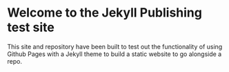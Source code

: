 # Welcome to the Jekyll Publishing test site
This site and repository have been built to test out the functionality of using Github Pages with a Jekyll theme to build a static website to go alongside a repo.
